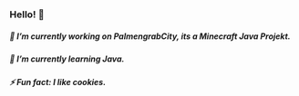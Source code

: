 ### Hello! 👋


##### 🔭 I’m currently working on PalmengrabCity, its a Minecraft Java Projekt.
##### 🌱 I’m currently learning Java.
##### ⚡ Fun fact: I like cookies.

<!--
**CodeKyrou/CodeKyrou** is a ✨ _special_ ✨ repository because its `README.md` (this file) appears on your GitHub profile.

Here are some ideas to get you started:

### - 🔭 I’m currently working on ...
- 🌱 I’m currently learning ...
- 👯 I’m looking to collaborate on ...
- 🤔 I’m looking for help with ...
- 💬 Ask me about ...
- 📫 How to reach me: ...
- 😄 Pronouns: ...
- ⚡ Fun fact: ...
-->
